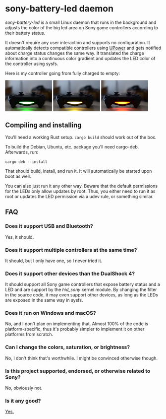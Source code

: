 # sony-battery-led daemon

*sony-battery-led* is a small Linux daemon that runs in the background and adjusts the color of the big led area on Sony game controllers according to their battery status.

It doesn't require any user interaction and supports no configuration. It automatically detects compatible controllers using [UPower](https://upower.freedesktop.org/) and gets notified about charge status changes the same way. It translated the charge information into a continuous color gradient and updates the LED color of the controller using sysfs.

Here is my controller going from fully charged to empty:

<img width="30%" src="images/full.jpg" alt="fully charged controller with a green LED">
<img width="30%" src="images/half.jpg" alt="half charged controller with a yellow LED">
<img width="30%" src="images/empty.jpg" alt="empty controller with a red LED">

## Compiling and installing

You'll need a working Rust setup. `cargo build` should work out of the box.

To build the Debian, Ubuntu, etc. package you'll need cargo-deb. Afterwards, run:

    cargo deb --install

That should build, install, and run it. It will automatically be started upon boot as well.

You can also just run it any other way. Beware that the default permissions for the LEDs only allow updates by root. Thus, you either need to run it as root or updates the LED permission via a udev rule, or something similar.

## FAQ

### Does it support USB and Bluetooth?

Yes, it should.

### Does it support multiple controllers at the same time?

It should, but I only have one, so I never tried it.

### Does it support other devices than the DualShock 4?

It should support all Sony game controllers that expose battery status and a LED and are support by the *hid_sony* kernel module. By changing the filter in the source code, it may even support other devices, as long as the LEDs are exposed in the same way in sysfs.

### Does it run on Windows and macOS?

No, and I don't plan on implementing that. Almost 100% of the code is platform-specific, thus it's probably simpler to implement it on other platforms from scratch.

### Can I change the colors, saturation, or brightness?

No, I don't think that's worthwhile. I might be convinced otherwise though.

### Is this project supported, endorsed, or otherwise related to Sony?

No, obviously not.

### Is it any good?

[Yes.](https://news.ycombinator.com/item?id=3067434)
